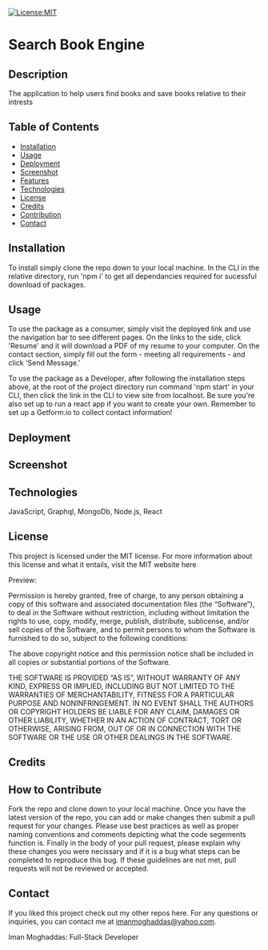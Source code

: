 [![License:MIT](https://img.shields.io/badge/License-MIT-yellow.svg)](https://opensource.org/licenses/MIT)

# Search Book Engine

## Description
The application to help users find books and save books relative to their intrests

## Table of Contents
   - [Installation](#installation)
   - [Usage](#usage)
   - [Deployment](#deployment)
   - [Screenshot](#screenshot)
   - [Features](#features)
   - [Technologies](#technologies)
   - [License](#license)
   - [Credits](#credits)
   - [Contribution](#contributions)
   - [Contact](#contact)

## Installation
To install simply clone the repo down to your local machine. In the CLI in the relative directory, run 'npm i' to get all dependancies required for sucessful download of packages.

## Usage
To use the package as a consumer, simply visit the deployed link and use the navigation bar to see different pages. On the links to the side, click 'Resume' and it will download a PDF of my resume to your computer. On the contact section, simply fill out the form - meeting all requirements - and click 'Send Message.'

To use the package as a Developer, after following the installation steps above, at the root of the project directory run command 'npm start' in your CLI, then click the link in the CLI to view site from localhost. Be sure you're also set up to run a react app if you want to create your own. Remember to set up a Getform.io to collect contact information!

## Deployment

## Screenshot

## Technologies
JavaScript, Graphql, MongoDb, Node.js, React

## License
This project is licensed under the MIT license. For more information about this license and what it entails, visit the MIT website here

Preview:

Permission is hereby granted, free of charge, to any person obtaining a copy of this software and associated documentation files (the “Software”), to deal in the Software without restriction, including without limitation the rights to use, copy, modify, merge, publish, distribute, sublicense, and/or sell copies of the Software, and to permit persons to whom the Software is furnished to do so, subject to the following conditions:

The above copyright notice and this permission notice shall be included in all copies or substantial portions of the Software.

THE SOFTWARE IS PROVIDED “AS IS”, WITHOUT WARRANTY OF ANY KIND, EXPRESS OR IMPLIED, INCLUDING BUT NOT LIMITED TO THE WARRANTIES OF MERCHANTABILITY, FITNESS FOR A PARTICULAR PURPOSE AND NONINFRINGEMENT. IN NO EVENT SHALL THE AUTHORS OR COPYRIGHT HOLDERS BE LIABLE FOR ANY CLAIM, DAMAGES OR OTHER LIABILITY, WHETHER IN AN ACTION OF CONTRACT, TORT OR OTHERWISE, ARISING FROM, OUT OF OR IN CONNECTION WITH THE SOFTWARE OR THE USE OR OTHER DEALINGS IN THE SOFTWARE.

## Credits


## How to Contribute
Fork the repo and clone down to your local machine. Once you have the latest version of the repo, you can add or make changes then submit a pull request for your changes. Please use best practices as well as proper naming conventions and comments depicting what the code segements function is. Finally in the body of your pull request, please explain why these changes you were necissary and if it is a bug what steps can be completed to reproduce this bug. If these guidelines are not met, pull requests will not be reviewed or accepted.

## Contact
If you liked this project check out my other repos here.
For any questions or inquiries, you can contact me at imanmoghaddas@yahoo.com.

Iman Moghaddas: Full-Stack Developer